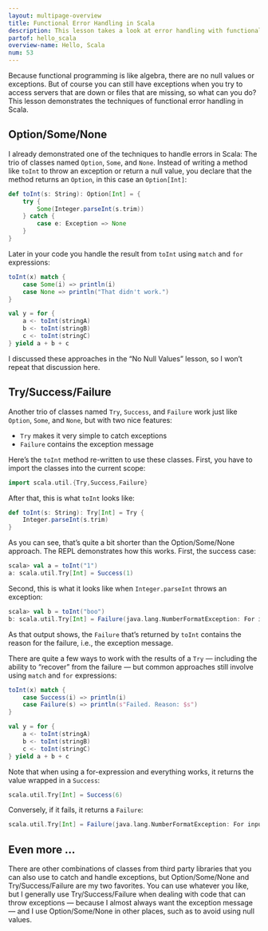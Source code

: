 ```yaml
---
layout: multipage-overview
title: Functional Error Handling in Scala
description: This lesson takes a look at error handling with functional programming in Scala.
partof: hello_scala
overview-name: Hello, Scala
num: 53
---
```



Because functional programming is like algebra, there are no null values or exceptions. But of course you can still have exceptions when you try to access servers that are down or files that are missing, so what can you do? This lesson demonstrates the techniques of functional error handling in Scala.



## Option/Some/None

I already demonstrated one of the techniques to handle errors in Scala: The trio of classes named `Option`, `Some`, and `None`. Instead of writing a method like `toInt` to throw an exception or return a null value, you declare that the method returns an `Option`, in this case an `Option[Int]`:

```scala
def toInt(s: String): Option[Int] = {
    try {
        Some(Integer.parseInt(s.trim))
    } catch {
        case e: Exception => None
    }
}
```

Later in your code you handle the result from `toInt` using `match` and `for` expressions:

```scala
toInt(x) match {
    case Some(i) => println(i)
    case None => println("That didn't work.")
}

val y = for {
    a <- toInt(stringA)
    b <- toInt(stringB)
    c <- toInt(stringC)
} yield a + b + c
```

I discussed these approaches in the “No Null Values” lesson, so I won’t repeat that discussion here.



## Try/Success/Failure

Another trio of classes named `Try`, `Success`, and `Failure` work just like `Option`, `Some`, and `None`, but with two nice features:

- `Try` makes it very simple to catch exceptions
- `Failure` contains the exception message

Here’s the `toInt` method re-written to use these classes. First, you have to import the classes into the current scope:

```scala
import scala.util.{Try,Success,Failure}
```

After that, this is what `toInt` looks like:

```scala
def toInt(s: String): Try[Int] = Try {
    Integer.parseInt(s.trim)
}
```

As you can see, that’s quite a bit shorter than the Option/Some/None approach. The REPL demonstrates how this works. First, the success case:

```scala
scala> val a = toInt("1")
a: scala.util.Try[Int] = Success(1)
```

Second, this is what it looks like when `Integer.parseInt` throws an exception:

```scala
scala> val b = toInt("boo")
b: scala.util.Try[Int] = Failure(java.lang.NumberFormatException: For input string: "boo")
```

As that output shows, the `Failure` that’s returned by `toInt` contains the reason for the failure, i.e., the exception message.

There are quite a few ways to work with the results of a `Try` — including the ability to “recover” from the failure — but common approaches still involve using `match` and `for` expressions:

```scala
toInt(x) match {
    case Success(i) => println(i)
    case Failure(s) => println(s"Failed. Reason: $s")
}

val y = for {
    a <- toInt(stringA)
    b <- toInt(stringB)
    c <- toInt(stringC)
} yield a + b + c
```

Note that when using a for-expression and everything works, it returns the value wrapped in a `Success`:

```scala
scala.util.Try[Int] = Success(6)
```

Conversely, if it fails, it returns a `Failure`:

```scala
scala.util.Try[Int] = Failure(java.lang.NumberFormatException: For input string: "a")
```



## Even more ...

There are other combinations of classes from third party libraries that you can also use to catch and handle exceptions, but Option/Some/None and Try/Success/Failure are my two favorites. You can use whatever you like, but I generally use Try/Success/Failure when dealing with code that can throw exceptions — because I almost always want the exception message — and I use Option/Some/None in other places, such as to avoid using null values.

















